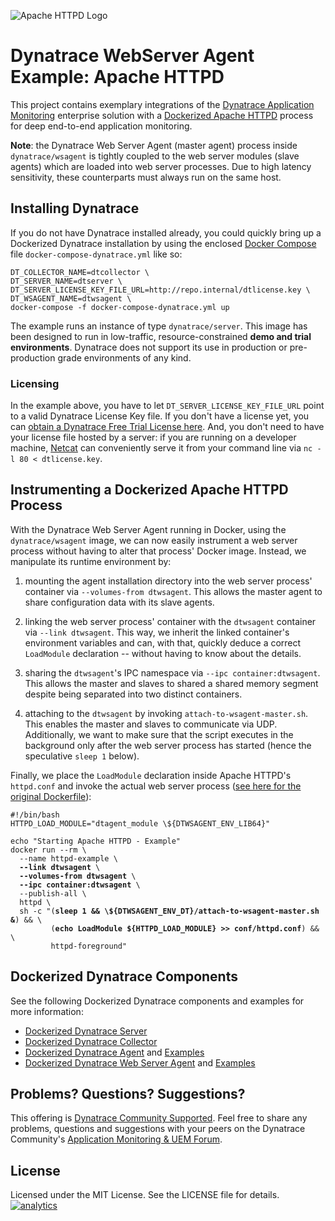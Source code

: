 ![Apache HTTPD Logo](https://github.com/dynaTrace/Dynatrace-Docker/blob/images/apache-httpd-logo.png)

# Dynatrace WebServer Agent Example: Apache HTTPD

This project contains exemplary integrations of the [Dynatrace Application Monitoring](http://www.dynatrace.com/en/products/application-monitoring.html) enterprise solution with a [Dockerized Apache HTTPD](https://hub.docker.com/_/httpd/) process for deep end-to-end application monitoring.

**Note**: the Dynatrace Web Server Agent (master agent) process inside `dynatrace/wsagent` is tightly coupled to the web server modules (slave agents) which are loaded into web server processes. Due to high latency sensitivity, these counterparts must always run on the same host.

## Installing Dynatrace

If you do not have Dynatrace installed already, you could quickly bring up a Dockerized Dynatrace installation by using the enclosed [Docker Compose](https://docs.docker.com/compose/) file `docker-compose-dynatrace.yml` like so:

```
DT_COLLECTOR_NAME=dtcollector \
DT_SERVER_NAME=dtserver \
DT_SERVER_LICENSE_KEY_FILE_URL=http://repo.internal/dtlicense.key \
DT_WSAGENT_NAME=dtwsagent \
docker-compose -f docker-compose-dynatrace.yml up
```

The example runs an instance of type `dynatrace/server`. This image has been designed to run in low-traffic, resource-constrained **demo and trial environments**. Dynatrace does not support its use in production or pre-production grade environments of any kind.

### Licensing

In the example above, you have to let `DT_SERVER_LICENSE_KEY_FILE_URL` point to a valid Dynatrace License Key file. If you don't have a license yet, you can [obtain a Dynatrace Free Trial License here](http://bit.ly/dttrial). And, you don't need to have your license file hosted by a server: if you are running on a developer machine, [Netcat](https://en.wikipedia.org/wiki/Netcat) can conveniently serve it from your command line via `nc -l 80 < dtlicense.key`.

## Instrumenting a Dockerized Apache HTTPD Process

With the Dynatrace Web Server Agent running in Docker, using the `dynatrace/wsagent` image, we can now easily instrument a web server process without having to alter that process' Docker image. Instead, we manipulate its runtime environment by:

1) mounting the agent installation directory into the web server process' container via `--volumes-from dtwsagent`. This allows the master agent to share configuration data with its slave agents.

2) linking the web server process' container with the `dtwsagent` container via `--link dtwsagent`. This way, we inherit the linked container's environment variables and can, with that, quickly deduce a correct `LoadModule` declaration -- without having to know about the details.

3) sharing the `dtwsagent`'s IPC namespace via `--ipc container:dtwsagent`. This allows the master and slaves to shared a shared memory segment despite being separated into two distinct containers.

4) attaching to the `dtwsagent` by invoking `attach-to-wsagent-master.sh`. This enables the master and slaves to communicate via UDP. Additionally, we want to make sure that the script executes in the background only after the web server process has started (hence the speculative `sleep 1` below).

Finally, we place the `LoadModule` declaration inside Apache HTTPD's `httpd.conf` and invoke the actual web server process ([see here for the original Dockerfile](https://github.com/docker-library/httpd/blob/1f1f7d39d5fe5aebeedea6872786b4e3ce0ebcc9/2.4/Dockerfile)):

<pre><code>#!/bin/bash
HTTPD_LOAD_MODULE="dtagent_module \${DTWSAGENT_ENV_LIB64}"

echo "Starting Apache HTTPD - Example"
docker run --rm \
  --name httpd-example \
  <strong>--link dtwsagent</strong> \
  <strong>--volumes-from dtwsagent</strong> \
  <strong>--ipc container:dtwsagent</strong> \
  --publish-all \
  httpd \
  sh -c "(<strong>sleep 1 && \${DTWSAGENT_ENV_DT}/attach-to-wsagent-master.sh &</strong>) && \
         (<strong>echo LoadModule ${HTTPD_LOAD_MODULE} >> conf/httpd.conf</strong>) && \
         httpd-foreground"
</code></pre>

## Dockerized Dynatrace Components

See the following Dockerized Dynatrace components and examples for more information:

- [Dockerized Dynatrace Server](https://github.com/dynaTrace/Dynatrace-Docker/tree/master/Dynatrace-Server)
- [Dockerized Dynatrace Collector](https://github.com/dynaTrace/Dynatrace-Docker/tree/master/Dynatrace-Collector)
- [Dockerized Dynatrace Agent](https://github.com/dynaTrace/Dynatrace-Docker/tree/master/Dynatrace-Agent) and [Examples](https://github.com/dynaTrace/Dynatrace-Docker/tree/master/Dynatrace-Agent-Examples)
- [Dockerized Dynatrace Web Server Agent](https://github.com/dynaTrace/Dynatrace-Docker/tree/master/Dynatrace-WebServer-Agent) and [Examples](https://github.com/dynaTrace/Dynatrace-Docker/tree/master/Dynatrace-WebServer-Agent-Examples)

## Problems? Questions? Suggestions?

This offering is [Dynatrace Community Supported](https://community.dynatrace.com/community/display/DL/Support+Levels#SupportLevels-Communitysupported/NotSupportedbyDynatrace(providedbyacommunitymember)). Feel free to share any problems, questions and suggestions with your peers on the Dynatrace Community's [Application Monitoring & UEM Forum](https://answers.dynatrace.com/spaces/146/index.html).

## License

Licensed under the MIT License. See the LICENSE file for details.
[![analytics](https://www.google-analytics.com/collect?v=1&t=pageview&_s=1&dl=https%3A%2F%2Fgithub.com%2FdynaTrace&dp=%2FDynatrace-Docker%2FDynatrace-Agent-Examples%2Ftomcat&dt=Dynatrace-Docker%2FDynatrace-Docker%2FDynatrace-Agent-Examples%2Ftomcat&_u=Dynatrace~&cid=github.com%2FdynaTrace&tid=UA-54510554-5&aip=1)]()